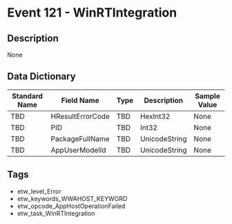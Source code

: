 # Event 121 - WinRTIntegration

## Description
None

## Data Dictionary
|Standard Name|Field Name|Type|Description|Sample Value|
|---|---|---|---|---|
|TBD|HResultErrorCode|TBD|HexInt32|None|None|
|TBD|PID|TBD|Int32|None|None|
|TBD|PackageFullName|TBD|UnicodeString|None|None|
|TBD|AppUserModelId|TBD|UnicodeString|None|None|

## Tags
* etw_level_Error
* etw_keywords_WWAHOST_KEYWORD
* etw_opcode_AppHostOperationFailed
* etw_task_WinRTIntegration